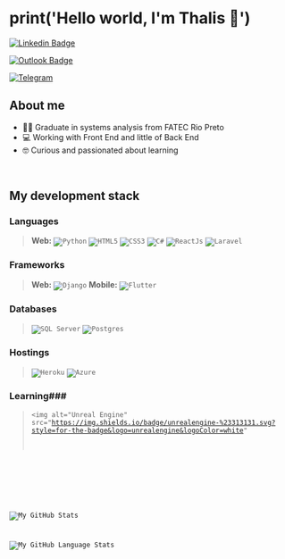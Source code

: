 # print('Hello world, I'm Thalis 👋') #

[![Linkedin Badge](https://img.shields.io/badge/Thalis_Uriel-0077B5?style=for-the-badge&logo=linkedin&logoColor=white&link=https://www.linkedin.com/in/thalis-michelino-9b125813a/)](https://www.linkedin.com/in/thalis-michelino-9b125813a/)

[![Outlook Badge](https://img.shields.io/badge/Thalis_Uriel-0078D4?style=for-the-badge&logo=microsoft-outlook&logoColor=white)](mailto:thalis224@hotmail.com)

[![Telegram](https://img.shields.io/badge/@thalisuriel-2CA5E0?style=for-the-badge&logo=telegram&logoColor=white)](https://t.me/thalisuriel)

## About me ##

- 👨‍💻 Graduate in systems analysis from FATEC Rio Preto
- 💻 Working with Front End and little of Back End
- 🤓 Curious and passionated about learning

<br />

## My development stack ##
### Languages ###
> **Web:**
> <code><img alt="Python" src="https://img.shields.io/badge/Python-3776AB?style=for-the-badge&logo=python&logoColor=white"/></code>
> <code><img alt="HTML5" src="https://img.shields.io/badge/html5-%23E34F26.svg?&style=for-the-badge&logo=html5&logoColor=white"/></code>
> <code><img alt="CSS3" src="https://img.shields.io/badge/css3-%231572B6.svg?&style=for-the-badge&logo=css3&logoColor=white"/></code>
> <code><img alt="C#" src="https://img.shields.io/badge/C%23-239120?style=for-the-badge&logo=c-sharp&logoColor=white"/></code>
> <code><img alt="ReactJs" src="	https://img.shields.io/badge/React-20232A?style=for-the-badge&logo=react&logoColor=61DAFB"/></code>
> <code><img alt="Laravel" src="https://img.shields.io/badge/Laravel-FF2D20?style=for-the-badge&logo=laravel&logoColor=white"/></code>
### Frameworks ###
> **Web:**
> <code><img alt="Django" src="https://img.shields.io/badge/Django-092E20?style=for-the-badge&logo=django&logoColor=white"/></code>
> **Mobile:**
> <code><img alt="Flutter" src="https://img.shields.io/badge/Flutter-02569B?style=for-the-badge&logo=flutter&logoColor=white"/></code>
### Databases ###
> <code><img alt="SQL Server" src="https://img.shields.io/badge/-SQL%20SERVER-red"/></code>
> <code><img alt="Postgres" src ="https://img.shields.io/badge/postgres-%23316192.svg?style=for-the-badge&logo=postgresql&logoColor=white"/></code>
### Hostings ###
> <code><img alt="Heroku" src="https://img.shields.io/badge/heroku-%23430098.svg?style=for-the-badge&logo=heroku&logoColor=white"/></code>
> <code><img alt="Azure" src="https://img.shields.io/badge/Microsoft_Azure-0089D6?style=for-the-badge&logo=microsoft-azure&logoColor=white"/></code>
### Learning###
> <code><img alt="Unreal Engine" src="https://img.shields.io/badge/unrealengine-%23313131.svg?style=for-the-badge&logo=unrealengine&logoColor=white"
<br />
<br />

![My GitHub Stats](https://github-readme-stats.vercel.app/api/?username=ThalisDev&count_private=true&theme=tokyonight&showicons=true&hide=stars,issues)

![My GitHub Language Stats](https://github-readme-stats.vercel.app/api/top-langs/?username=ThalisDev&langs_count=5&theme=tokyonight&hide=php,blade&layout=compact)
